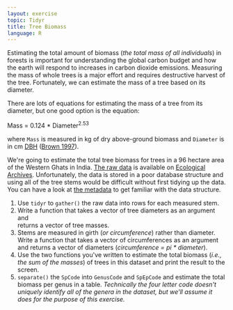 ```yaml
---
layout: exercise
topic: Tidyr
title: Tree Biomass
language: R
---
```


Estimating the total amount of biomass (*the total mass of all individuals*)
in forests is important for understanding the global carbon budget and how the
earth will respond to increases in carbon dioxide emissions. Measuring the mass
of whole trees is a major effort and requires destructive harvest of the tree.
Fortunately, we can estimate the mass of a tree based on its diameter.

There are lots of equations for estimating the mass of a tree from its diameter,
but one good option is the equation:

Mass = 0.124 * Diameter<sup>2.53</sup>

where `Mass` is measured in kg of dry above-ground biomass and
`Diameter` is in cm
[DBH](https://en.wikipedia.org/wiki/Diameter_at_breast_height)
([Brown 1997](http://www.fao.org/docrep/W4095E/W4095E00.htm)).

We're going to estimate the total tree biomass for trees in a 96
hectare area of the Western Ghats in India.
[The raw data](http://esapubs.org/archive/ecol/E091/216/Macroplot_data_Rev.txt)
is available on
[Ecological Archives](http://esapubs.org/Archive/).
Unfortunately, the data is stored in a poor database structure and
using all of the tree stems would be difficult without first tidying
up the data. You can have a look at
[the metadata](http://esapubs.org/archive/ecol/E091/216/metadata.htm)
to get familiar with the data structure.

1. Use `tidyr` to `gather()` the raw data into rows for each measured stem.
2. Write a function that takes a vector of tree diameters as an argument and   
   returns a vector of tree masses.
3. Stems are measured in girth (*or circumference*) rather than diameter.
   Write a function that takes a vector of circumferences as an argument
   and returns a vector of diameters (*circumference = pi \* diameter*).
4. Use the two functions you've written to estimate the total biomass (*i.e.,
   the sum of the masses*) of trees in this dataset and print the result to the
   screen.
5. `separate()` the `SpCode` into `GenusCode` and `SpEpCode` and
   estimate the total biomass per genus in a table. *Technically the
   four letter code doesn't uniquely identify all of the genera in the
   dataset, but we'll assume it does for the purpose of this
   exercise.*
